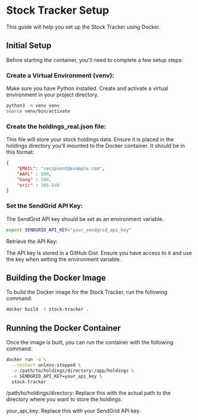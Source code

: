 # Stock Tracker Setup

This guide will help you set up the Stock Tracker using Docker.

## Initial Setup
Before starting the container, you'll need to complete a few setup steps:

### Create a Virtual Environment (venv):

Make sure you have Python installed.
Create and activate a virtual environment in your project directory.
```bash
python3 -m venv venv
source venv/bin/activate
```
### Create the holdings_real.json file:

This file will store your stock holdings data. Ensure it is placed in the holdings directory you'll mounted to the Docker container. It should be in this format:

```json
{
    "EMAIL": "recipient@example.com",
    "AAPL" : 500,
    "Goog" : 500,
    "eric" : 305.549
}
```

### Set the SendGrid API Key:

The SendGrid API key should be set as an environment variable.
```bash
export SENDGRID_API_KEY="your_sendgrid_api_key"
```
Retrieve the API Key:

The API key is stored in a GitHub Gist. Ensure you have access to it and use the key when setting the environment variable.

## Building the Docker Image

To build the Docker image for the Stock Tracker, run the following command:

```bash
docker build -t stock-tracker .
```
## Running the Docker Container
Once the image is built, you can run the container with the following command:

```bash
docker run -d \
  --restart unless-stopped \
  -v /path/to/holdings/directory:/app/holdings \
  -e SENDGRID_API_KEY=your_api_key \
  stock-tracker
```
/path/to/holdings/directory: Replace this with the actual path to the directory where you want to store the holdings.

your_api_key: Replace this with your SendGrid API key.

